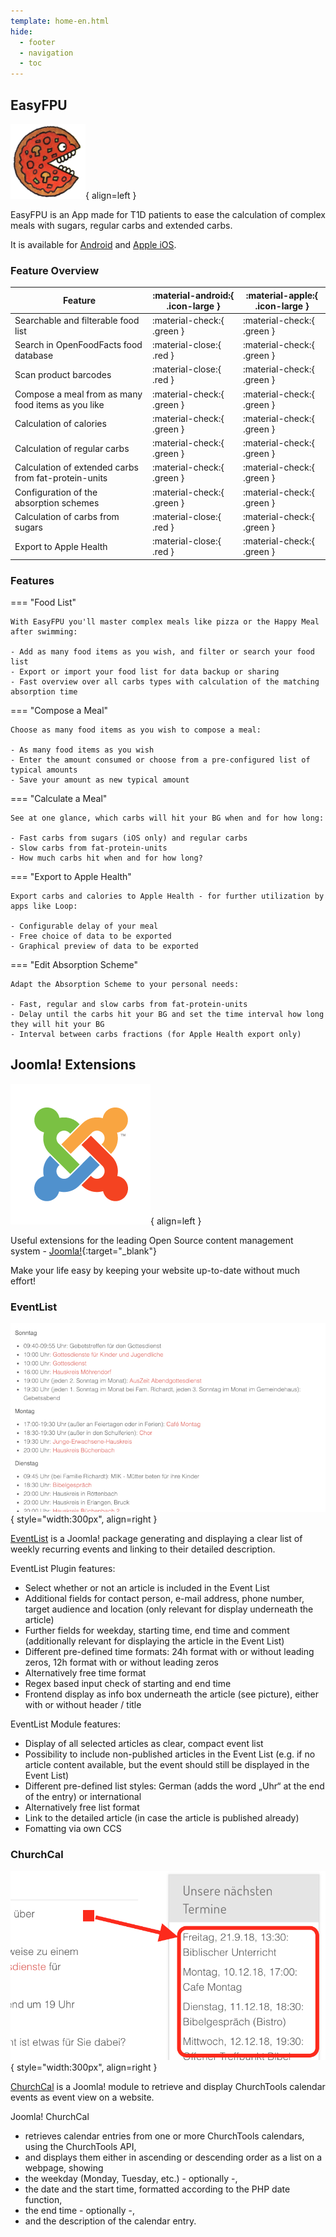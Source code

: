 ```yaml
---
template: home-en.html
hide:
  - footer
  - navigation
  - toc
---
```


## EasyFPU

![EasyFPU App Icon](assets/images/pizza_small.png){ align=left }

EasyFPU is an App made for T1D patients to ease the calculation of complex meals with sugars, regular carbs and extended carbs.

It is available for [Android](https://ulricusr.github.io/Android-EasyFPU) and [Apple iOS](https://ulricusr.github.io/iOS-EasyFPU).

### Feature Overview

| Feature                                              | :material-android:{ .icon-large } | :material-apple:{ .icon-large }   |
| ---------------------------------------------------- | --------------------------------- | --------------------------------- |  
| Searchable and filterable food list                  | :material-check:{ .green }        | :material-check:{ .green }        |
| Search in OpenFoodFacts food database                | :material-close:{ .red }          | :material-check:{ .green }        |
| Scan product barcodes                                | :material-close:{ .red }          | :material-check:{ .green }        |
| Compose a meal from as many food items as you like   | :material-check:{ .green }        | :material-check:{ .green }        |
| Calculation of calories                              | :material-check:{ .green }        | :material-check:{ .green }        |
| Calculation of regular carbs                         | :material-check:{ .green }        | :material-check:{ .green }        |
| Calculation of extended carbs from fat-protein-units | :material-check:{ .green }        | :material-check:{ .green }        |
| Configuration of the absorption schemes              | :material-check:{ .green }        | :material-check:{ .green }        |
| Calculation of carbs from sugars                     | :material-close:{ .red }          | :material-check:{ .green }        |
| Export to Apple Health                               | :material-close:{ .red }          | :material-check:{ .green }        |

### Features

=== "Food List"

    With EasyFPU you'll master complex meals like pizza or the Happy Meal after swimming:

    - Add as many food items as you wish, and filter or search your food list
    - Export or import your food list for data backup or sharing
    - Fast overview over all carbs types with calculation of the matching absorption time

=== "Compose a Meal"

    Choose as many food items as you wish to compose a meal:

    - As many food items as you wish
    - Enter the amount consumed or choose from a pre-configured list of typical amounts
    - Save your amount as new typical amount

=== "Calculate a Meal"

    See at one glance, which carbs will hit your BG when and for how long:

    - Fast carbs from sugars (iOS only) and regular carbs
    - Slow carbs from fat-protein-units
    - How much carbs hit when and for how long?

=== "Export to Apple Health"

    Export carbs and calories to Apple Health - for further utilization by apps like Loop:

    - Configurable delay of your meal
    - Free choice of data to be exported
    - Graphical preview of data to be exported

=== "Edit Absorption Scheme"

    Adapt the Absorption Scheme to your personal needs:

    - Fast, regular and slow carbs from fat-protein-units
    - Delay until the carbs hit your BG and set the time interval how long they will hit your BG
    - Interval between carbs fractions (for Apple Health export only)

## Joomla! Extensions

![Joomla! Logo](assets/images/Joomla-flat-logo-en.png){ align=left }

Useful extensions for the leading Open Source content management system - [Joomla!](https://www.joomla.org){:target="_blank"}

Make your life easy by keeping your website up-to-date without much effort!

### EventList

![EventList screenshot](assets/images/Portfolio_EventList.png){ style="width:300px", align=right }

[EventList](https://ulricusr.github.io/joomla-eventlist) is a Joomla! package generating and displaying a clear list of weekly recurring events and linking to their detailed description.

EventList Plugin features:

- Select whether or not an article is included in the Event List
- Additional fields for contact person, e-mail address, phone number, target audience and location (only relevant for display underneath the article)
- Further fields for weekday, starting time, end time and comment (additionally relevant for displaying the article in the Event List)
- Different pre-defined time formats: 24h format with or without leading zeros, 12h format with or without leading zeros
- Alternatively free time format
- Regex based input check of starting and end time
- Frontend display as info box underneath the article (see picture), either with or without header / title

EventList Module features:

- Display of all selected articles as clear, compact event list
- Possibility to include non-published articles in the Event List (e.g. if no article content available, but the event should still be displayed in the Event List)
- Different pre-defined list styles: German (adds the word „Uhr“ at the end of the entry) or international
- Alternatively free list format
- Link to the detailed article (in case the article is published already)
- Fomatting via own CCS

### ChurchCal

![ChruchCal screenshot](assets/images/Portfolio_ChurchCal.png){ style="width:300px", align=right }

[ChurchCal](https://ulricusr.github.io/joomla-churchcal) is a Joomla! module to retrieve and display ChurchTools calendar events as event view on a website.

Joomla! ChurchCal

- retrieves calendar entries from one or more ChurchTools calendars, using the ChurchTools API,
- and displays them either in ascending or descending order as a list on a webpage, showing
- the weekday (Monday, Tuesday, etc.) - optionally -,
- the date and the start time, formatted according to the PHP date function,
- the end time - optionally -,
- and the description of the calendar entry.
